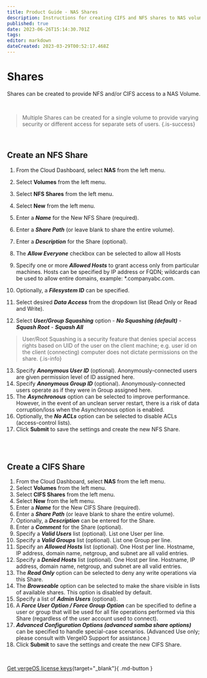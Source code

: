 ```yaml
---
title: Product Guide - NAS Shares
description: Instructions for creating CIFS and NFS shares to NAS volumes
published: true
date: 2023-06-26T15:14:30.701Z
tags: 
editor: markdown
dateCreated: 2023-03-29T00:52:17.468Z
---
```


# Shares

Shares can be created to provide NFS and/or CIFS access to a NAS Volume.

<br>

> Multiple Shares can be created for a single volume to provide varying security or different access for separate sets of users. {.is-success}

<br>


## Create an NFS Share

1.  From the Cloud Dashboard, select **NAS** from the left menu.
2.  Select **Volumes** from the left menu.
3.  Select **NFS Shares** from the left menu.
4.  Select **New** from the left menu.
5.  Enter a ***Name*** for the New NFS Share (required).
6.  Enter a ***Share Path*** (or leave blank to share the entire volume).
7.  Enter a ***Description*** for the Share (optional).
8.  The ***Allow Everyone*** checkbox can be selected to allow all Hosts
9. Specify one or more ***Allowed Hosts*** to grant access only from particular machines. Hosts can be specified by IP address or FQDN; wildcards can be used to allow entire domains, example: \*.companyabc.com.

10.  Optionally, a ***Filesystem ID*** can be specified.
11.  Select desired ***Data Access*** from the dropdown list (Read Only or Read and Write).
12.  Select ***User/Group Squashing*** option
    -   ***No Squashing (default)***
    -   ***Squash Root***
    -   ***Squash All***
    
   > User/Root Squashing is a security feature that denies special access rights based on UID of the user on the client machine; e.g. user id on the client (connecting) computer does not dictate permissions on the share. {.is-info}
   
13.  Specify ***Anonymous User ID*** (optional). Anonymously-connected users are given permission level of ID assigned here.
14.  Specify ***Anonymous Group ID*** (optional). Anonymously-connected users operate as if they were in Group assigned here.
15.  The ***Asynchronous*** option can be selected to improve performance. However, in the event of an unclean server restart, there is a risk of data corruption/loss when the Asynchronous option is enabled.
16.  Optionally, the ***No ACLs*** option can be selected to disable ACLs (access-control lists).
17.  Click **Submit** to save the settings and create the new NFS Share.

<br>
<br>

## Create a CIFS Share

1.  From the Cloud Dashboard, select **NAS** from the left menu.
2.  Select **Volumes** from the left menu.
3.  Select **CIFS Shares** from the left menu.
4.  Select **New** from the left menu.
5.  Enter a ***Name*** for the New CIFS Share (required).
6.  Enter a ***Share Path*** (or leave blank to share the entire volume).
7.  Optionally, a ***Description*** can be entered for the Share.
8.  Enter a ***Comment*** for the Share (optional).
9.  Specify a ***Valid Users*** list (optional). List one User per line.
10.  Specify a ***Valid Groups*** list (optional). List one Group per line.
11.  Specify an ***Allowed Hosts*** list (optional). One Host per line. Hostname, IP address, domain name, netgroup, and subnet are all valid entries.
12.  Specify a ***Denied Hosts*** list (optional). One Host per line. Hostname, IP address, domain name, netgroup, and subnet are all valid entries.
13.  The ***Read Only*** option can be selected to deny any write operations via this Share.
14.  The ***Browseable*** option can be selected to make the share visible in lists of available shares. This option is disabled by default.
15.  Specify a list of ***Admin Users*** (optional).
16.  A ***Force User Option / Force Group Option*** can be specified to define a user or group that will be used for all file operations performed via this Share (regardless of the user account used to connect).
17.  ***Advanced Configuration Options (advanced samba share options)*** can be specified to handle special-case scenarios. (Advanced Use only; please consult with VergeIO Support for assistance.)
18.  Click **Submit** to save the settings and create the new CIFS Share.

<br>

[Get vergeOS license keys](https://www.verge.io/test-drive){target="_blank"}{ .md-button }